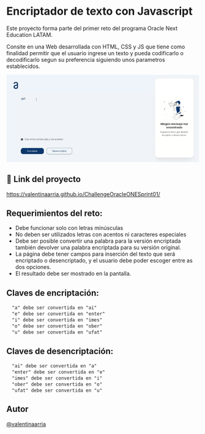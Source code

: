 
# Encriptador de texto con Javascript

Este proyecto forma parte del primer reto del programa Oracle Next Education LATAM. 

Consite en una Web desarrollada con HTML, CSS y JS que tiene como finalidad permitir que el usuario ingrese un texto y pueda codificarlo o decodificarlo segun su preferencia siguiendo unos parametros establecidos. 


![Aquí la descripción de la imagen por si no carga](https://raw.githubusercontent.com/valentinaarria/ChallengeOracleONESprint01/master/docs/static/img/paginalive.gif)



## 🔗 Link del proyecto
https://valentinaarria.github.io/ChallengeOracleONESprint01/

## Requerimientos del reto:

- Debe funcionar solo con letras minúsculas
- No deben ser utilizados letras con acentos ni caracteres especiales
- Debe ser posible convertir una palabra para la versión encriptada también devolver una palabra encriptada para su versión original.
- La página debe tener campos para 
inserción del texto que será encriptado o desencriptado, y el usuario debe poder escoger entre as dos opciones.
- El resultado debe ser mostrado en la pantalla.


## Claves de encriptación:

      "a" debe ser convertida en "ai"
      "e" debe ser convertida en "enter"
      "i" debe ser convertida en "imes"
      "o" debe ser convertida en "ober"
      "u" debe ser convertida en "ufat"



## Claves de desencriptación:

      "ai" debe ser convertida en "a"
      "enter" debe ser convertida en "e"
      "imes" debe ser convertida en "i"
      "ober" debe ser convertida en "o"
      "ufat" debe ser convertida en "u"




## Autor

[@valentinaarria](https://github.com/Valentinaarria)
